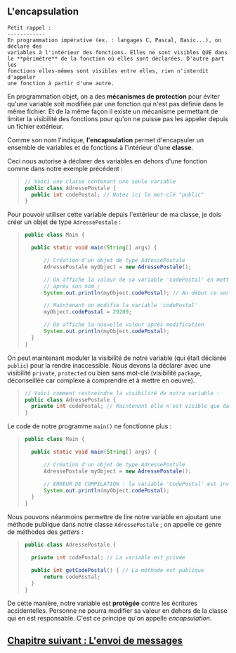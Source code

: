 ## L'encapsulation

    Petit rappel :
    ------------
    En programmation impérative (ex. : langages C, Pascal, Basic...), on déclare des
    variables à l'intérieur des fonctions. Elles ne sont visibles QUE dans
    le **périmètre** de la fonction où elles sont déclarées. D'autre part les
    fonctions elles-mêmes sont visibles entre elles, rien n'interdit d'appeler
    une fonction à partir d'une autre.

En programmation objet, on a des **mécanismes de protection** pour éviter qu'une
variable soit modifiée par une fonction qui n'est pas définie dans le même
fichier. Et de la même façon il existe un mécanisme permettant de limiter la
visibilité des fonctions pour qu'on ne puisse pas les appeler depuis un fichier
extérieur.

Comme son nom l'indique, **l'encapsulation** permet d'encapsuler un ensemble de
variables et de fonctions à l'intérieur d'une **classe**.

Ceci nous autorise à déclarer des variables en dehors d'une fonction comme 
dans notre exemple précédent :

> ```java
>// Voici une classe contenant une seule variable
>public class AdressePostale {
>   public int codePostal; // Notez ici le mot-clé "public"
>}
>```

Pour pouvoir utiliser cette variable depuis l'extérieur de ma classe, je dois
créer un objet de type `AdressePostale` :

> ```java
>public class Main {
>
>   public static void main(String[] args) {
>
>       // Création d'un objet de type AdressePostale
>       AdressePostale myObject = new AdressePostale();
>
>       // On affiche la valeur de sa variable 'codePostal' en mettant un '.'
>       // après son nom :
>       System.out.println(myObject.codePostal); // Au début ce sera 0 !
>
>       // Maintenant on modifie la variable 'codePostal'
>       myObject.codePostal = 29200;
>
>       // On affiche la nouvelle valeur après modification
>       System.out.println(myObject.codePostal); 
>   }
>}
>```

On peut maintenant moduler la visibilité de notre variable (qui était déclarée
`public`) pour la rendre inaccessible. Nous devons la déclarer avec une
visibilité `private`, `protected` ou bien sans mot-clé (visibilité `package`,
déconseillée car complexe à comprendre et à mettre en oeuvre).

> ```java
>// Voici comment restreindre la visibilité de notre variable :
>public class AdressePostale {
>   private int codePostal; // Maintenant elle n'est visible que dans cette classe
>}
>```

Le code de notre programme `main()` ne fonctionne plus :

> ```java
>public class Main {
>
>   public static void main(String[] args) {
>
>       // Création d'un objet de type AdressePostale
>       AdressePostale myObject = new AdressePostale();
>
>       // ERREUR DE COMPILATION : la variable 'codePostal' est invisible !
>       System.out.println(myObject.codePostal);
>   }
>}
>```

Nous pouvons néanmoins permettre de lire notre variable en ajoutant une méthode
publique dans notre classe `AdressePostale` ; on appelle ce genre de méthodes des
*getters* :

> ```java
>public class AdressePostale {
>
>   private int codePostal; // La variable est privée
>
>   public int getCodePostal() { // La méthode est publique
>       return codePostal;
>   }
>}
>```

De cette manière, notre variable est **protégée** contre les écritures
accidentelles. Personne ne pourra modifier sa valeur en dehors de la classe
qui en est responsable. C'est ce principe qu'on appelle *encapsulation*.

## [Chapitre suivant : L'envoi de messages](08_poo_envoi_messages.md)